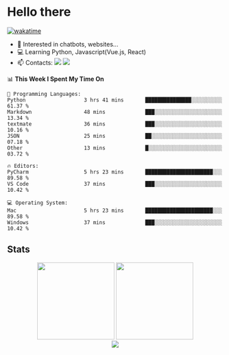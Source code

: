 # Hello there

[![wakatime](https://wakatime.com/badge/user/018bd4cf-9224-4729-b4f3-31fc6a93ca34.svg)](https://wakatime.com/@flamescoder)

- 👀 Interested in chatbots, websites...
- 💻 Learning Python, Javascript(Vue.js, React)
- 📫 Contacts: <a href="https://t.me/FlameCoder0_0" target="_blank"><img src="https://img.shields.io/badge/telegram-0088cc?logo=telegram&logoColor=white"/></a> <a href="https://discord.gg/3wt8QRndjm" target="_blank"><img src="https://img.shields.io/badge/discord-5865F2?logo=discord&logoColor=white"/></a>

<!--START_SECTION:waka-->
📊 **This Week I Spent My Time On** 

```text
💬 Programming Languages: 
Python                   3 hrs 41 mins       ███████████████░░░░░░░░░░   61.37 % 
Markdown                 48 mins             ███░░░░░░░░░░░░░░░░░░░░░░   13.34 % 
textmate                 36 mins             ███░░░░░░░░░░░░░░░░░░░░░░   10.16 % 
JSON                     25 mins             ██░░░░░░░░░░░░░░░░░░░░░░░   07.18 % 
Other                    13 mins             █░░░░░░░░░░░░░░░░░░░░░░░░   03.72 % 

🔥 Editors: 
PyCharm                  5 hrs 23 mins       ██████████████████████░░░   89.58 % 
VS Code                  37 mins             ███░░░░░░░░░░░░░░░░░░░░░░   10.42 % 

💻 Operating System: 
Mac                      5 hrs 23 mins       ██████████████████████░░░   89.58 % 
Windows                  37 mins             ███░░░░░░░░░░░░░░░░░░░░░░   10.42 % 
```


<!--END_SECTION:waka-->

<h2>Stats</h2>

<div align="center">
  <img height="180" src="https://github-readme-stats-sigma-five.vercel.app/api?username=FlamesC0der&show_icons=true&count_private=true&theme=codeSTACKr&bg_color=0d1117&border_color=30363d"/>
  <img height="180" src="https://github-readme-stats-sigma-five.vercel.app//api/top-langs/?username=FlamesC0der&layout=compact&theme=codeSTACKr&border_color=30363d&bg_color=0d1117"/>
</div>

<div align="center">
  <img src="https://komarev.com/ghpvc/?username=FlamesC0der&style=flat-square&color=red"/>
</div>
